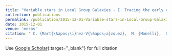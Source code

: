 ```yaml
---
title: "Variable stars in Local Group Galaxies - I. Tracing the early chemical enrichment and radial gradients in the Sculptor dSph with RR Lyrae stars"
collection: publications
permalink: /publication/2015-12-01-Variable-stars-in-Local-Group-Galaxies-I-Tracing-the-early-chemical-enrichment-and-radial-gradients-in-the-Sculptor-dSph-with-RR-Lyrae-stars
date: 2015-12-01
venue: 'mnras'
citation: ' C. {Mart{\&apos;\i}nez-V{\&apos;a}zquez},  M. {Monelli},  G. {Bono},  P. {Stetson},  I. {Ferraro},  E. {Bernard},  C. {Gallart},  G. {Fiorentino},  G. {Iannicola},  A. {Udalski}, &quot;Variable stars in Local Group Galaxies - I. Tracing the early chemical enrichment and radial gradients in the Sculptor dSph with RR Lyrae stars.&quot; mnras, 2015.'
---
```

Use [Google Scholar](https://scholar.google.com/scholar?q=Variable+stars+in+Local+Group+Galaxies+++I.+Tracing+the+early+chemical+enrichment+and+radial+gradients+in+the+Sculptor+dSph+with+RR+Lyrae+stars){:target="_blank"} for full citation